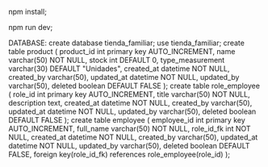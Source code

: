npm install;

npm run dev;

DATABASE:
create database tienda_familiar;
use tienda_familiar;
create table product (
product_id int primary key AUTO_INCREMENT,
name varchar(50) NOT NULL,
stock int DEFAULT 0,
type_measurement varchar(30) DEFAULT "Unidades",
created_at datetime NOT NULL,
created_by varchar(50),
updated_at datetime NOT NULL,
updated_by varchar(50),
deleted boolean DEFAULT FALSE
);
create table role_employee (
role_id int primary key AUTO_INCREMENT,
title varchar(50) NOT NULL,
description text,
created_at datetime NOT NULL,
created_by varchar(50),
updated_at datetime NOT NULL,
updated_by varchar(50),
deleted boolean DEFAULT FALSE
);
create table employee (
employee_id int primary key AUTO_INCREMENT,
full_name varchar(50) NOT NULL,
role_id_fk int NOT NULL,
created_at datetime NOT NULL,
created_by varchar(50),
updated_at datetime NOT NULL,
updated_by varchar(50),
deleted boolean DEFAULT FALSE,
foreign key(role_id_fk) references role_employee(role_id)
);
